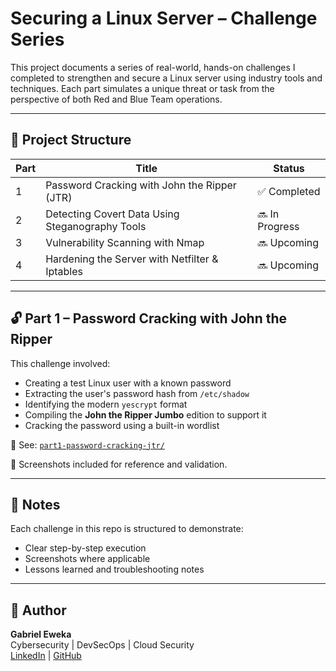 # Securing a Linux Server – Challenge Series

This project documents a series of real-world, hands-on challenges I completed to strengthen and secure a Linux server using industry tools and techniques. Each part simulates a unique threat or task from the perspective of both Red and Blue Team operations.

---

## 📂 Project Structure

| Part | Title                                           | Status     |
|------|--------------------------------------------------|------------|
| 1    | Password Cracking with John the Ripper (JTR)    | ✅ Completed |
| 2    | Detecting Covert Data Using Steganography Tools | 🔜 In Progress |
| 3    | Vulnerability Scanning with Nmap                | 🔜 Upcoming |
| 4    | Hardening the Server with Netfilter & Iptables  | 🔜 Upcoming |

---

## 🔓 Part 1 – Password Cracking with John the Ripper

This challenge involved:

- Creating a test Linux user with a known password
- Extracting the user's password hash from `/etc/shadow`
- Identifying the modern `yescrypt` format
- Compiling the **John the Ripper Jumbo** edition to support it
- Cracking the password using a built-in wordlist

📁 See: [`part1-password-cracking-jtr/`](./part1-password-cracking-jtr)

📸 Screenshots included for reference and validation.

---

## 📌 Notes

Each challenge in this repo is structured to demonstrate:
- Clear step-by-step execution
- Screenshots where applicable
- Lessons learned and troubleshooting notes

---

## 🔗 Author

**Gabriel Eweka**  
Cybersecurity | DevSecOps | Cloud Security  
[LinkedIn](https://linkedin.com/in/yourprofile) | [GitHub](https://github.com/yourusername)


